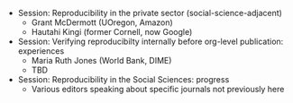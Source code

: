 - Session: Reproducibility in the private sector (social-science-adjacent)
  - Grant McDermott (UOregon, Amazon)
  - Hautahi Kingi (former Cornell, now Google)
- Session: Verifying reproducibilty internally before org-level publication: experiences
  - Maria Ruth Jones (World Bank, DIME)
  - TBD
- Session: Reproducibility in the Social Sciences: progress
  - Various editors speaking about specific journals not previously here
